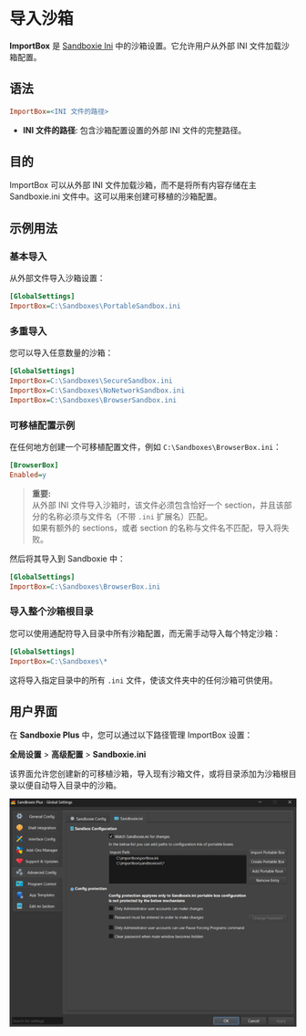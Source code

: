 # 导入沙箱

**ImportBox** 是 [Sandboxie Ini](SandboxieIni.md) 中的沙箱设置。它允许用户从外部 INI 文件加载沙箱配置。

## 语法

```ini
ImportBox=<INI 文件的路径>
```

* **INI 文件的路径**: 包含沙箱配置设置的外部 INI 文件的完整路径。

## 目的

ImportBox 可以从外部 INI 文件加载沙箱，而不是将所有内容存储在主 Sandboxie.ini 文件中。这可以用来创建可移植的沙箱配置。

## 示例用法

### 基本导入

从外部文件导入沙箱设置：

```ini
[GlobalSettings]
ImportBox=C:\Sandboxes\PortableSandbox.ini
```

### 多重导入

您可以导入任意数量的沙箱：

```ini
[GlobalSettings]
ImportBox=C:\Sandboxes\SecureSandbox.ini
ImportBox=C:\Sandboxes\NoNetworkSandbox.ini
ImportBox=C:\Sandboxes\BrowserSandbox.ini
```

### 可移植配置示例

在任何地方创建一个可移植配置文件，例如 `C:\Sandboxes\BrowserBox.ini`：

```ini
[BrowserBox]
Enabled=y
```

> **重要:**  
> 从外部 INI 文件导入沙箱时，该文件必须包含恰好一个 section，并且该部分的名称必须与文件名（不带 `.ini` 扩展名）匹配。  
> 如果有额外的 sections，或者 section 的名称与文件名不匹配，导入将失败。

然后将其导入到 Sandboxie 中：

```ini
[GlobalSettings]
ImportBox=C:\Sandboxes\BrowserBox.ini
```

### 导入整个沙箱根目录

您可以使用通配符导入目录中所有沙箱配置，而无需手动导入每个特定沙箱：

```ini
[GlobalSettings]
ImportBox=C:\Sandboxes\*
```

这将导入指定目录中的所有 `.ini` 文件，使该文件夹中的任何沙箱可供使用。

## 用户界面

在 **Sandboxie Plus** 中，您可以通过以下路径管理 ImportBox 设置：

**全局设置** > **高级配置** > **Sandboxie.ini**

该界面允许您创建新的可移植沙箱，导入现有沙箱文件，或将目录添加为沙箱根目录以便自动导入目录中的沙箱。

![ImportBox 配置](../Media/ImportBox.png)